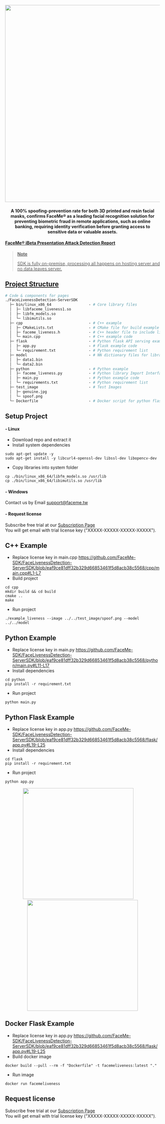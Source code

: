 <p align="center">
  <img width="640" src="https://user-images.githubusercontent.com/122285115/211849833-8f007605-c9f8-4f60-9b95-5ad606920d61.jpg">
  <h4 align="center">A 100% spoofing-prevention rate for both 3D printed and resin facial masks, confirms FaceMe® as a leading facial recognition solution for preventing biometric fraud in remote applications, such as online banking, requiring identity verification before granting access to sensitive data or valuable assets.</h4>  
  <h4><a target="_blank" href="https://www.ibeta.com/wp-content/uploads/2022/03/220304-CyberLink-PAD-Level-2-Confirmation-Letter.pdf">FaceMe® iBeta Presentation Attack Detection Report</h4>
</p>

> **Note**
>
> SDK is fully on-premise, processing all happens on hosting server and no data leaves server.

## Project Structure
```graphql
# Code & components for pages
./FaceLivenessDetection-ServerSDK
  ├─ bin/linux_x86_64                 - # Core library files
  │  ├─ libfaceme_liveness1.so
  │  ├─ libfm_models.so
  │  └─ libimutils.so
  ├─ cpp                              - # C++ example
  │  ├─ CMakeLists.txt                - # CMake file for build example
  │  ├─ faceme_liveness.h             - # C++ header file to include library
  │  └─ main.cpp                      - # C++ example code
  ├─ flask                            - # Python flask API serving example
  │  ├─ app.py                        - # Flask example code
  │  └─ requirement.txt               - # Python requirement list
  ├─ model                            - # NN dictionary files for library
  │  ├─ data1.bin
  │  └─ data2.bin
  ├─ python                           - # Python example
  │  ├─ faceme_liveness.py            - # Python library Import Interface file
  │  ├─ main.py                       - # Python example code
  │  └─ requirements.txt              - # Python requirement list
  ├─ test_image                       - # Test Images
  │  ├─ genuine.jpg
  │  └─ spoof.png
  └─ Dockerfile                       - # Docker script for python flask API serving example
```

## Setup Project
#### - Linux
- Download repo and extract it
- Install system dependencies
```
sudo apt-get update -y
sudo apt-get install -y libcurl4-openssl-dev libssl-dev libopencv-dev
```
- Copy libraries into system folder
```
cp ./bin/linux_x86_64/libfm_models.so /usr/lib
cp ./bin/linux_x86_64/libimutils.so /usr/lib
```
#### - Windows
Contact us by Email support@faceme.tw
#### - Request license
Subscribe free trial at our [Subscription Page](https://sdk.faceme.tw/#contact-us)  
You will get email with trial license key ("XXXXX-XXXXX-XXXXX-XXXXX").
  
## C++ Example
- Replace license key in main.cpp https://github.com/FaceMe-SDK/FaceLivenessDetection-ServerSDK/blob/eaf9ce81dff32b329d66853461f5d8acb38c5568/cpp/main.cpp#L1-L7
- Build project
```
cd cpp
mkdir build && cd build
cmake ..
make
```
- Run project
```
./example_liveness --image ../../test_image/spoof.png --model ../../model
```

## Python Example
- Replace license key in main.py https://github.com/FaceMe-SDK/FaceLivenessDetection-ServerSDK/blob/eaf9ce81dff32b329d66853461f5d8acb38c5568/python/main.py#L11-L17
- Install dependencies
```
cd python
pip install -r requirement.txt
```
- Run project
```
python main.py
```
## Python Flask Example
- Replace license key in app.py https://github.com/FaceMe-SDK/FaceLivenessDetection-ServerSDK/blob/eaf9ce81dff32b329d66853461f5d8acb38c5568/flask/app.py#L19-L25
- Install dependencies
```
cd flask
pip install -r requirement.txt
```
- Run project
```
python app.py
```
<p align="center">
  <img width="360" src="https://user-images.githubusercontent.com/122285115/211873670-053fccc6-ffcf-443d-8d6d-6c3e2c161374.png">&emsp;&emsp;
  <img width="360" src="https://user-images.githubusercontent.com/122285115/211873784-0ba680ca-aad4-4535-bd6c-cefc328afdb3.png">
</p>


## Docker Flask Example
- Replace license key in app.py https://github.com/FaceMe-SDK/FaceLivenessDetection-ServerSDK/blob/eaf9ce81dff32b329d66853461f5d8acb38c5568/flask/app.py#L19-L25
- Build docker image
```
docker build --pull --rm -f "Dockerfile" -t facemeliveness:latest "."
```
- Run image
```
docker run facemeliveness
```
## Request license
Subscribe free trial at our [Subscription Page](https://sdk.faceme.tw/#contact-us)  
You will get email with trial license key ("XXXXX-XXXXX-XXXXX-XXXXX").
